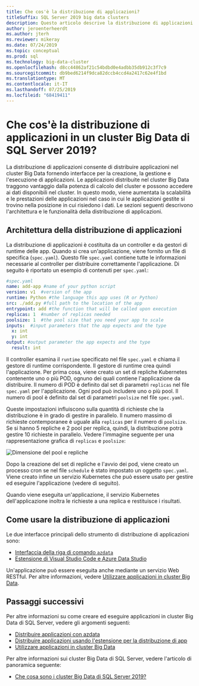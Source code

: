```yaml
---
title: Che cos'è la distribuzione di applicazioni?
titleSuffix: SQL Server 2019 big data clusters
description: Questo articolo descrive la distribuzione di applicazioni in un cluster Big Data di SQL Server 2019 (anteprima).
author: jeroenterheerdt
ms.author: jterh
ms.reviewer: mikeray
ms.date: 07/24/2019
ms.topic: conceptual
ms.prod: sql
ms.technology: big-data-cluster
ms.openlocfilehash: d8cc44862af21c54bdbd0e4adbb35db912c3f7c9
ms.sourcegitcommit: db9bed6214f9dca82dccb4ccd4a2417c62e4f1bd
ms.translationtype: MT
ms.contentlocale: it-IT
ms.lasthandoff: 07/25/2019
ms.locfileid: "68419411"
---
```

# <a name="what-is-application-deployment-on-a-sql-server-2019-big-data-cluster"></a>Che cos'è la distribuzione di applicazioni in un cluster Big Data di SQL Server 2019?

La distribuzione di applicazioni consente di distribuire applicazioni nel cluster Big Data fornendo interfacce per la creazione, la gestione e l'esecuzione di applicazioni. Le applicazioni distribuite nel cluster Big Data traggono vantaggio dalla potenza di calcolo del cluster e possono accedere ai dati disponibili nel cluster. In questo modo, viene aumentata la scalabilità e le prestazioni delle applicazioni nel caso in cui le applicazioni gestite si trovino nella posizione in cui risiedono i dati.
Le sezioni seguenti descrivono l'architettura e le funzionalità della distribuzione di applicazioni.

## <a name="application-deployment-architecture"></a>Architettura della distribuzione di applicazioni

La distribuzione di applicazioni è costituita da un controller e da gestori di runtime delle app. Quando si crea un'applicazione, viene fornito un file di specifica (`spec.yaml`). Questo file `spec.yaml` contiene tutte le informazioni necessarie al controller per distribuire correttamente l'applicazione. Di seguito è riportato un esempio di contenuti per `spec.yaml`:

```yaml
#spec.yaml
name: add-app #name of your python script
version: v1  #version of the app
runtime: Python #the language this app uses (R or Python)
src: ./add.py #full path to the location of the app
entrypoint: add #the function that will be called upon execution
replicas: 1  #number of replicas needed
poolsize: 1  #the pool size that you need your app to scale
inputs:  #input parameters that the app expects and the type
  x: int
  y: int
output: #output parameter the app expects and the type
  result: int
```

Il controller esamina il `runtime` specificato nel file `spec.yaml` e chiama il gestore di runtime corrispondente. Il gestore di runtime crea quindi l'applicazione. Per prima cosa, viene creato un set di repliche Kubernetes contenente uno o più POD, ognuno dei quali contiene l'applicazione da distribuire. Il numero di POD è definito dal set di parametri `replicas` nel file `spec.yaml` per l'applicazione. Ogni pod può includere uno o più pool. Il numero di pool è definito dal set di parametri `poolsize` nel file `spec.yaml`.

Queste impostazioni influiscono sulla quantità di richieste che la distribuzione è in grado di gestire in parallelo. Il numero massimo di richieste contemporanee è uguale alla `replicas` per il numero di `poolsize`. Se si hanno 5 repliche e 2 pool per replica, quindi, la distribuzione potrà gestire 10 richieste in parallelo. Vedere l'immagine seguente per una rappresentazione grafica di `replicas` e `poolsize`:

![Dimensione del pool e repliche](media/big-data-cluster-create-apps/poolsize-vs-replicas.png)

Dopo la creazione del set di repliche e l'avvio dei pod, viene creato un processo cron se nel file `schedule` è stato impostato un oggetto `spec.yaml`. Viene creato infine un servizio Kubernetes che può essere usato per gestire ed eseguire l'applicazione (vedere di seguito).

Quando viene eseguita un'applicazione, il servizio Kubernetes dell'applicazione inoltra le richieste a una replica e restituisce i risultati.

## <a name="how-to-work-with-application-deployment"></a>Come usare la distribuzione di applicazioni

Le due interfacce principali dello strumento di distribuzione di applicazioni sono: 
- [Interfaccia della riga di comando `azdata`](big-data-cluster-create-apps.md)
- [Estensione di Visual Studio Code e Azure Data Studio](app-deployment-extension.md)

Un'applicazione può essere eseguita anche mediante un servizio Web RESTful. Per altre informazioni, vedere [Utilizzare applicazioni in cluster Big Data](big-data-cluster-consume-apps.md).

## <a name="next-steps"></a>Passaggi successivi

Per altre informazioni su come creare ed eseguire applicazioni in cluster Big Data di SQL Server, vedere gli argomenti seguenti:

- [Distribuire applicazioni con azdata](big-data-cluster-create-apps.md)
- [Distribuire applicazioni usando l'estensione per la distribuzione di app](app-deployment-extension.md)
- [Utilizzare applicazioni in cluster Big Data](big-data-cluster-consume-apps.md)

Per altre informazioni sui cluster Big Data di SQL Server, vedere l'articolo di panoramica seguente:

- [Che cosa sono i cluster Big Data di SQL Server 2019?](big-data-cluster-overview.md)
